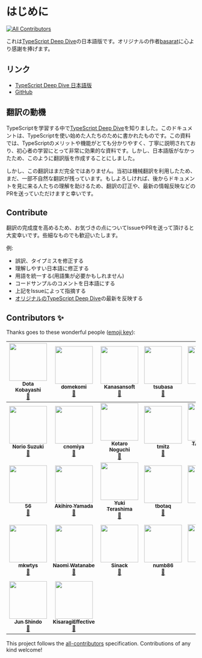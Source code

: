 # はじめに
<!-- ALL-CONTRIBUTORS-BADGE:START - Do not remove or modify this section -->
[![All Contributors](https://img.shields.io/badge/all_contributors-29-orange.svg?style=flat-square)](#contributors-)
<!-- ALL-CONTRIBUTORS-BADGE:END -->

これは[TypeScript Deep Dive](https://basarat.gitbooks.io/typescript/)の日本語版です。オリジナルの作者[basarat](https://github.com/basarat)に心より感謝を捧げます。

## リンク

* [TypeScript Deep Dive 日本語版](https://typescript-jp.gitbook.io/deep-dive/getting-started)
* [GitHub](https://github.com/yohamta/typescript-book-jp/)

## 翻訳の動機

TypeScriptを学習する中で[TypeScript Deep Dive](https://github.com/basarat/typescript-book/)を知りました。このドキュメントは、TypeScriptを使い始めた人たちのために書かれたものです。この資料では、TypeScriptのメリットや機能がとても分かりやすく、丁寧に説明されており、初心者の学習にとって非常に効果的な資料です。しかし、日本語版がなかったため、このように翻訳版を作成することにしました。

しかし、この翻訳はまだ完全ではありません。当初は機械翻訳を利用したため、まだ、一部不自然な翻訳が残っています。もしよろしければ、後からドキュメントを見に来る人たちの理解を助けるため、翻訳の訂正や、最新の情報反映などのPRを送っていただけますと幸いです。

## Contribute

翻訳の完成度を高めるため、お気づきの点についてIssueやPRを送って頂けると大変幸いです。些細なものでも歓迎いたします。

例:

* 誤訳、タイプミスを修正する
* 理解しやすい日本語に修正する
* 用語を統一する\(用語集が必要かもしれません\)
* コードサンプルのコメントを日本語にする
* 上記をIssueによって指摘する
* [オリジナルのTypeScript Deep Dive](https://github.com/basarat/typescript-book/)の最新を反映する


## Contributors ✨

Thanks goes to these wonderful people ([emoji key](https://allcontributors.org/docs/en/emoji-key)):

<!-- ALL-CONTRIBUTORS-LIST:START - Do not remove or modify this section -->
<!-- prettier-ignore -->
| [<img src="https://avatars3.githubusercontent.com/u/1092564?v=4" width="100px;"/><br /><sub><b>Dota Kobayashi</b></sub>](https://github.com/DotaKobayashi)<br />[📖](https://github.com/yohamta/typescript-book-jp/commits?author=DotaKobayashi "Documentation") | [<img src="https://avatars2.githubusercontent.com/u/40785264?v=4" width="100px;"/><br /><sub><b>domekomi</b></sub>](https://github.com/domekomi)<br />[📖](https://github.com/yohamta/typescript-book-jp/commits?author=domekomi "Documentation") | [<img src="https://avatars1.githubusercontent.com/u/44207?v=4" width="100px;"/><br /><sub><b>Kanasansoft</b></sub>](http://www.kanasansoft.com/)<br />[📖](https://github.com/yohamta/typescript-book-jp/commits?author=Kanasansoft "Documentation") | [<img src="https://avatars0.githubusercontent.com/u/1013588?v=4" width="100px;"/><br /><sub><b>tsubasa</b></sub>](https://github.com/tsubasa)<br />[📖](https://github.com/yohamta/typescript-book-jp/commits?author=tsubasa "Documentation") | [<img src="https://avatars1.githubusercontent.com/u/3702151?v=4" width="100px;"/><br /><sub><b>kazuau</b></sub>](https://github.com/kazuau)<br />[📖](https://github.com/yohamta/typescript-book-jp/commits?author=kazuau "Documentation") | [<img src="https://avatars1.githubusercontent.com/u/27814360?v=4" width="100px;"/><br /><sub><b>szk0u</b></sub>](https://github.com/szk0u)<br />[📖](https://github.com/yohamta/typescript-book-jp/commits?author=szk0u "Documentation") | [<img src="https://avatars2.githubusercontent.com/u/2884499?v=4" width="100px;"/><br /><sub><b>Naoto Ikuno</b></sub>](https://pandanoir.net)<br />[📖](https://github.com/yohamta/typescript-book-jp/commits?author=pandanoir "Documentation") |
| :---: | :---: | :---: | :---: | :---: | :---: | :---: |
| [<img src="https://avatars2.githubusercontent.com/u/10488?v=4" width="100px;"/><br /><sub><b>Norio Suzuki</b></sub>](http://suzuki.tdiary.net/)<br />[📖](https://github.com/yohamta/typescript-book-jp/commits?author=suzuki "Documentation") | [<img src="https://avatars2.githubusercontent.com/u/332808?v=4" width="100px;"/><br /><sub><b>cnomiya</b></sub>](https://github.com/cnomiya)<br />[📖](https://github.com/yohamta/typescript-book-jp/commits?author=cnomiya "Documentation") | [<img src="https://avatars2.githubusercontent.com/u/1446527?v=4" width="100px;"/><br /><sub><b>Kotaro Noguchi</b></sub>](http://enk.hatenablog.com/archive/category/%E3%82%BD%E3%83%95%E3%83%88%E3%82%A6%E3%82%A7%E3%82%A2)<br />[📖](https://github.com/yohamta/typescript-book-jp/commits?author=ko-noguchi "Documentation") | [<img src="https://avatars3.githubusercontent.com/u/28998?v=4" width="100px;"/><br /><sub><b>tmitz</b></sub>](http://mononofu.hatenablog.com/)<br />[📖](https://github.com/yohamta/typescript-book-jp/commits?author=tmitz "Documentation") | [<img src="https://avatars0.githubusercontent.com/u/1425259?v=4" width="100px;"/><br /><sub><b>TAKAHASHI Shuuji</b></sub>](https://shuuji3.xyz)<br />[📖](https://github.com/yohamta/typescript-book-jp/commits?author=shuuji3 "Documentation") | [<img src="https://avatars0.githubusercontent.com/u/35870680?v=4" width="100px;"/><br /><sub><b>Gyo Tamura</b></sub>](https://gitlab.com/gyo)<br />[📖](https://github.com/yohamta/typescript-book-jp/commits?author=t-gyo "Documentation") | [<img src="https://avatars3.githubusercontent.com/u/24648398?v=4" width="100px;"/><br /><sub><b>Shinya Yamaguchi</b></sub>](https://haskell.e-bigmoon.com/)<br />[📖](https://github.com/yohamta/typescript-book-jp/commits?author=waddlaw "Documentation") |
| [<img src="https://avatars0.githubusercontent.com/u/33596117?v=4" width="100px;"/><br /><sub><b>56</b></sub>](https://github.com/kg0r0)<br />[📖](https://github.com/yohamta/typescript-book-jp/commits?author=kg0r0 "Documentation") | [<img src="https://avatars0.githubusercontent.com/u/35517210?v=4" width="100px;"/><br /><sub><b>Akihiro Yamada</b></sub>](https://github.com/akihiro117)<br />[📖](https://github.com/yohamta/typescript-book-jp/commits?author=akihiro117 "Documentation") | [<img src="https://avatars0.githubusercontent.com/u/13657589?v=4" width="100px;"/><br /><sub><b>Yuki Terashima</b></sub>](https://y-temp4.com)<br />[📖](https://github.com/yohamta/typescript-book-jp/commits?author=y-temp4 "Documentation") | [<img src="https://avatars1.githubusercontent.com/u/140096?v=4" width="100px;"/><br /><sub><b>tbotaq</b></sub>](https://github.com/tbotaq)<br />[📖](https://github.com/yohamta/typescript-book-jp/commits?author=tbotaq "Documentation") | [<img src="https://avatars2.githubusercontent.com/u/20086673?v=4" width="100px;"/><br /><sub><b>Munieru</b></sub>](https://munieru.jp)<br />[📖](https://github.com/yohamta/typescript-book-jp/commits?author=munierujp "Documentation") | [<img src="https://avatars2.githubusercontent.com/u/36184621?v=4" width="100px;"/><br /><sub><b>Kaito Sugimoto</b></sub>](https://about.hellorusk.net)<br />[📖](https://github.com/yohamta/typescript-book-jp/commits?author=7ma7X "Documentation") | [<img src="https://avatars0.githubusercontent.com/u/86085?v=4" width="100px;"/><br /><sub><b>Yoshihide Jimbo</b></sub>](https://github.com/jmblog)<br />[📖](https://github.com/yohamta/typescript-book-jp/commits?author=jmblog "Documentation") |
| [<img src="https://avatars1.githubusercontent.com/u/5453675?v=4" width="100px;"/><br /><sub><b>mkwtys</b></sub>](https://twitter.com/mkwtys)<br />[📖](https://github.com/yohamta/typescript-book-jp/commits?author=mkwtys "Documentation") | [<img src="https://avatars0.githubusercontent.com/u/4202537?v=4" width="100px;"/><br /><sub><b>Naomi Watanabe</b></sub>](https://www.napoleon-na.com)<br />[📖](https://github.com/yohamta/typescript-book-jp/commits?author=napoleon-na "Documentation") | [<img src="https://avatars3.githubusercontent.com/u/1048112?v=4" width="100px;"/><br /><sub><b>Sinack</b></sub>](http://sinack.com)<br />[📖](https://github.com/yohamta/typescript-book-jp/commits?author=sinack "Documentation") | [<img src="https://avatars1.githubusercontent.com/u/16703337?v=4" width="100px;"/><br /><sub><b>numb86</b></sub>](https://numb86.net/)<br />[📖](https://github.com/yohamta/typescript-book-jp/commits?author=numb86 "Documentation") | [<img src="https://avatars1.githubusercontent.com/u/2564871?v=4" width="100px;"/><br /><sub><b>シュール</b></sub>](https://nagoya-benkyokai.com)<br />[📖](https://github.com/yohamta/typescript-book-jp/commits?author=shule517 "Documentation") | [<img src="https://avatars2.githubusercontent.com/u/315198?v=4" width="100px;"/><br /><sub><b>NISHIO Hirokazu</b></sub>](http://www.nhiro.org/)<br />[📖](https://github.com/yohamta/typescript-book-jp/commits?author=nishio "Documentation") | [<img src="https://avatars1.githubusercontent.com/u/3500?v=4" width="100px;"/><br /><sub><b>Yuichi Tateno (secon)</b></sub>](http://about.me/hotchpotch)<br />[📖](https://github.com/yohamta/typescript-book-jp/commits?author=hotchpotch "Documentation") |
| [<img src="https://avatars1.githubusercontent.com/u/46585162?v=4" width="100px;"/><br /><sub><b>Jun Shindo</b></sub>](https://github.com/jay-es)<br />[📖](https://github.com/yohamta/typescript-book-jp/commits?author=jay-es "Documentation") | [<img src="https://avatars1.githubusercontent.com/u/48310258?v=4" width="100px;"/><br /><sub><b>KisaragiEffective</b></sub>](http://kisaragieffective.github.io)<br />[📖](https://github.com/yohamta/typescript-book-jp/commits?author=KisaragiEffective "Documentation") |
<!-- ALL-CONTRIBUTORS-LIST:END -->

This project follows the [all-contributors](https://github.com/all-contributors/all-contributors) specification. Contributions of any kind welcome!
